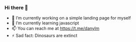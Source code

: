 ### Hi there 👋
- 🔭 I’m currently working on a simple landing page for myself
- 🌱 I’m currently learning javascript
- 📫 You can reach me at https://t.me/danylm
- ⚡ Sad fact: Dinosaurs are extinct
<!--
**muyslv/muyslv** is a ✨ _special_ ✨ repository because its `README.md` (this file) appears on your GitHub profile.




